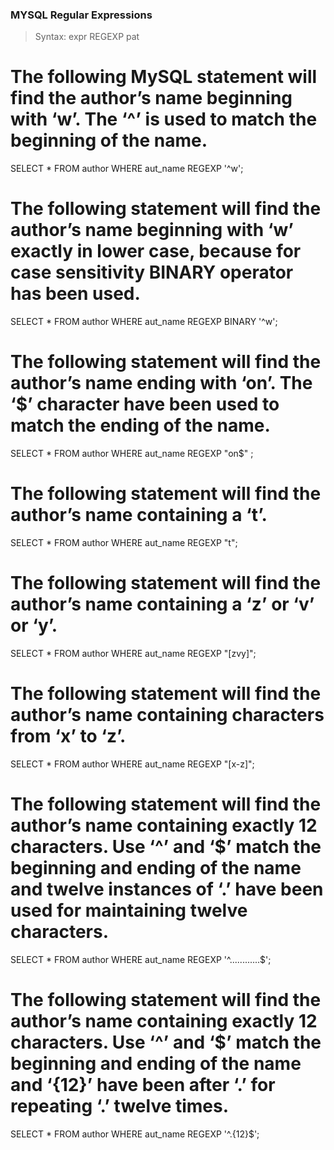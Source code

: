 ### MYSQL Regular Expressions

> Syntax: expr REGEXP pat


# The following MySQL statement will find the author’s name beginning with ‘w’. The ‘^’ is used to match the beginning of the name.


SELECT * FROM author 
WHERE aut_name REGEXP '^w';


# The following statement will find the author’s name beginning with ‘w’ exactly in lower case, because for case sensitivity BINARY operator has been used. 

SELECT * FROM author 
WHERE aut_name REGEXP BINARY '^w'; 


# The following statement will find the author’s name ending with ‘on’. The ‘$’ character have been used to match the ending of the name.

SELECT * 
FROM author 
WHERE aut_name REGEXP "on$" ;


# The following statement will find the author’s name containing a ‘t’.

SELECT * 
FROM author 
WHERE aut_name REGEXP "t"; 


# The following statement will find the author’s name containing a ‘z’ or ‘v’ or ‘y’.

SELECT * FROM author 
WHERE aut_name REGEXP "[zvy]";

# The following statement will find the author’s name containing characters from ‘x’ to ‘z’.

SELECT * FROM author 
WHERE aut_name REGEXP "[x-z]";

# The following statement will find the author’s name containing exactly 12 characters. Use ‘^’ and ‘$’ match the beginning and ending of the name and twelve instances of ‘.’ have been used for maintaining twelve characters.

SELECT * 
FROM author 
WHERE aut_name REGEXP '^............$'; 

# The following statement will find the author’s name containing exactly 12 characters. Use ‘^’ and ‘$’ match the beginning and ending of the name and ‘{12}’ have been after ‘.’ for repeating ‘.’ twelve times.

SELECT * FROM author
WHERE aut_name REGEXP '^.{12}$';
